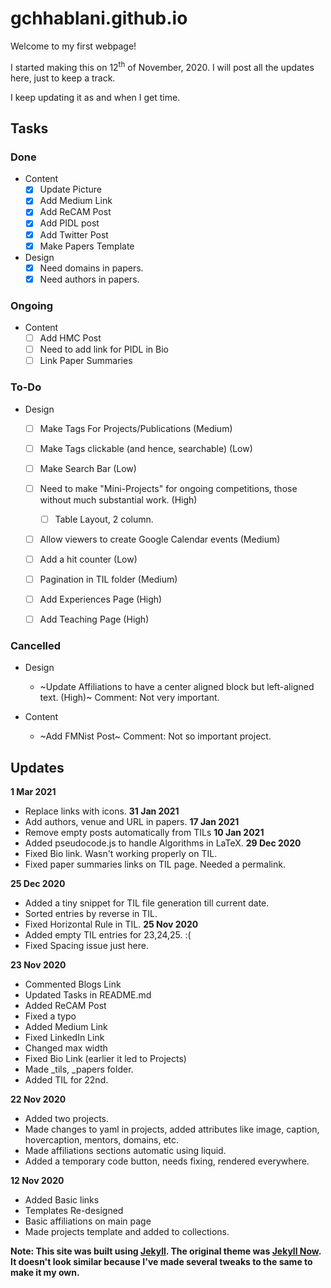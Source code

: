 # gchhablani.github.io
Welcome to my first webpage!

I started making this on 12<sup>th</sup> of November, 2020. I will post all the updates here, just to keep a track.

I keep updating it as and when I get time.

## Tasks
### Done
- Content
  - [x] Update Picture
  - [x] Add Medium Link
  - [x] Add ReCAM Post
  - [x] Add PIDL post
  - [x] Add Twitter Post
  - [x] Make Papers Template
- Design
  - [x] Need domains in papers.
  - [x] Need authors in papers.

### Ongoing
- Content
  - [ ] Add HMC Post
  - [ ] Need to add link for PIDL in Bio
  - [ ] Link Paper Summaries

### To-Do
- Design
  - [ ] Make Tags For Projects/Publications (Medium)
  - [ ] Make Tags clickable (and hence, searchable) (Low)
  - [ ] Make Search Bar (Low)
  - [ ] Need to make "Mini-Projects" for ongoing competitions, those without much substantial work. (High)
    - [ ] Table Layout, 2 column.
  - [ ] Allow viewers to create Google Calendar events (Medium)
  - [ ] Add a hit counter (Low)
  - [ ] Pagination in TIL folder (Medium)
  - [ ] Add Experiences Page (High)
  - [ ] Add Teaching Page (High)


### Cancelled
- Design
  - ~Update Affiliations to have a center aligned block but left-aligned text. (High)~ Comment: Not very important.

- Content
    - ~Add FMNist Post~ Comment: Not so important project.

## Updates
**1 Mar 2021**
  - Replace links with icons.
**31 Jan 2021**
  - Add authors, venue and URL in papers.
**17 Jan 2021**
  - Remove empty posts automatically from TILs
**10 Jan 2021**
  - Added pseudocode.js to handle Algorithms in LaTeX.
**29 Dec 2020**
  - Fixed Bio link. Wasn't working properly on TIL.
  - Fixed paper summaries links on TIL page. Needed a permalink.

**25 Dec 2020**
  - Added a tiny snippet for TIL file generation till current date.
  - Sorted entries by reverse in TIL.
  - Fixed Horizontal Rule in TIL.
**25 Nov 2020**
  - Added empty TIL entries for 23,24,25. :(
  - Fixed Spacing issue just here.

**23 Nov 2020**
  - Commented Blogs Link
  - Updated Tasks in README.md
  - Added ReCAM Post
  - Fixed a typo
  - Added Medium Link
  - Fixed LinkedIn Link
  - Changed max width
  - Fixed Bio Link (earlier it led to Projects)
  - Made _tils, _papers folder.
  - Added TIL for 22nd.

**22 Nov 2020**
  - Added two projects.
  - Made changes to yaml in projects, added attributes like image, caption, hovercaption, mentors, domains, etc.
  - Made affiliations sections automatic using liquid.
  - Added a temporary code button, needs fixing, rendered everywhere.

**12 Nov 2020**
  - Added Basic links
  - Templates Re-designed
  - Basic affiliations on main page
  - Made projects template and added to collections.

**Note: This site was built using [Jekyll](https://github.com/jekyll/jekyll). The original theme was [Jekyll Now](http://www.jekyllnow.com/). It doesn't look similar because I've made several tweaks to the same to make it my own.**
